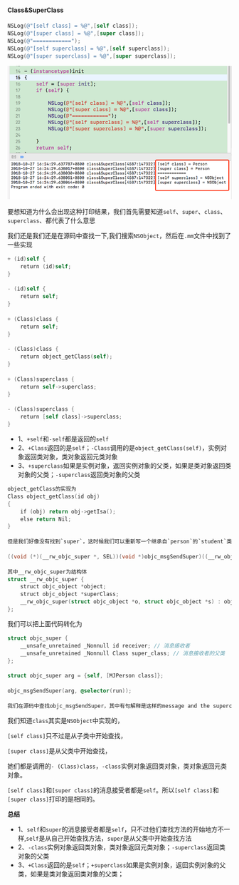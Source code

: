 #### Class&SuperClass



```objective-c
NSLog(@"[self class] = %@",[self class]);
NSLog(@"[super class] = %@",[super class]);
NSLog(@"============");
NSLog(@"[self superclass] = %@",[self superclass]);
NSLog(@"[super superclass] = %@",[super superclass]);
```

![](img/class_superClass.png)



要想知道为什么会出现这种打印结果，我们首先需要知道`self`、`super`、`class`、`superclass`、都代表了什么意思

我们还是我们还是在源码中查找一下,我们搜索`NSObject`，然后在`.mm`文件中找到了一些实现

```objective-c
+ (id)self {
    return (id)self;
}

- (id)self {
    return self;
}

+ (Class)class {
    return self;
}

- (Class)class {
    return object_getClass(self);
}

+ (Class)superclass {
    return self->superclass;
}

- (Class)superclass {
    return [self class]->superclass;
}
```

- 1、`+self`和`-self`都是返回的`self`
- 2、`+Class`返回的是`self`；`-Class`调用的是`object_getClass(self)`，实例对象返回类对象，类对象返回元类对象
- 3、`+superclass`如果是实例对象，返回实例对象的父类，如果是类对象返回类对象的父类；`-superclass`返回类对象的父类



```objective-c
object_getClass的实现为
Class object_getClass(id obj)
{
    if (obj) return obj->getIsa();
    else return Nil;
}

但是我们好像没有找到`super`，这时候我们可以重新写一个继承自`person`的`student`类，然后重写里面的方法，然后转化为c++，我们来查看里面的实现

((void (*)(__rw_objc_super *, SEL))(void *)objc_msgSendSuper)((__rw_objc_super){(id)self, (id)class_getSuperclass(objc_getClass("Student"))}, sel_registerName("test"));

其中__rw_objc_super为结构体
struct __rw_objc_super { 
    struct objc_object *object; 
    struct objc_object *superClass; 
    __rw_objc_super(struct objc_object *o, struct objc_object *s) : object(o), superClass(s) {} 
};
```

我们可以把上面代码转化为

```objective-c
struct objc_super {
    __unsafe_unretained _Nonnull id receiver; // 消息接收者
    __unsafe_unretained _Nonnull Class super_class; // 消息接收者的父类
};

struct objc_super arg = {self, [MJPerson class]};

objc_msgSendSuper(arg, @selector(run));

我们在源码中查找objc_msgSendSuper，其中有句解释是这样的message and the superclass at which to start searching for the method implementation.，翻译过来就是消息从父类中开始搜索
```

我们知道`class`其实是`NSObject`中实现的，

`[self class]`只不过是从子类中开始查找，

`[super class]`是从父类中开始查找，

她们都是调用的`- (Class)class`，`-class`实例对象返回类对象，类对象返回元类对象。

`[self class]`和`[super class]`的消息接受者都是`self`。所以`[self class]`和`[super class]`打印的是相同的。



**总结**

- 1、`self`和`super`的消息接受者都是`self`，只不过他们查找方法的开始地方不一样,`self`是从自己开始查找方法，`super`是从父类中开始查找方法
- 2、`-class`实例对象返回类对象，类对象返回元类对象；`-superclass`返回类对象的父类
- 3、`+Class`返回的是`self`；`+superclass`如果是实例对象，返回实例对象的父类，如果是类对象返回类对象的父类；

